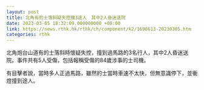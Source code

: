 ```yaml
---
layout: post
title: 北角有的士落斜疑失控撞3途人　其中2人昏迷送院
date: 2023-03-05 18:32:09.000000000 +08:00
link: https://news.rthk.hk/rthk/ch/component/k2/1690613-20230305.htm
categories: rthk
---
```


北角炮台山道有的士落斜時懷疑失控，撞到過馬路的3名行人，其中2人昏迷送院。事件共有5人受傷，包括報稱受傷的84歲涉事的士司機。

有目擊者說，當時多人正過馬路，雖然的士當時車速不太快，但無意識停下，並衝燈撞到途人。
